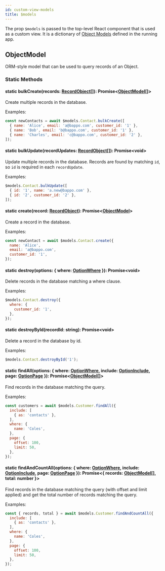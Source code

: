 ```yaml
---
id: custom-view-models
title: $models
---
```


The prop `$models` is passed to the top-level React component that is used as a
custom view. It is a dictionary of [Object Models](#ObjectModel) defined in the running app.

## ObjectModel

ORM-style model that can be used to query records of an Object.

### Static Methods

#### static bulkCreate(records: [RecordObject](#RecordObject)[]): Promise<[ObjectModel](#ObjectModel)[]>

Create multiple records in the database.

Examples:

```js
const newContacts = await $models.Contact.bulkCreate([
  { name: 'Alice', email: 'a@bappo.com', customer_id: '1' },
  { name: 'Bob', email: 'b@bappo.com', customer_id: '1' },
  { name: 'Charles', email: 'c@bappo.com', customer_id: '2' },
]);
```

#### static bulkUpdate(recordUpdates: [RecordObject](#RecordObject)[]): Promise\<void>

Update multiple records in the database. Records are found by matching `id`, so
`id` is required in each `recordUpdate`.

Examples:

```js
$models.Contact.bulkUpdate([
  { id: '1', name: 'a.new@bappo.com' },
  { id: '2', customer_id: '2' },
]);
```

#### static create(record: [RecordObject](#RecordObject)): Promise<[ObjectModel](#ObjectModel)>

Create a record in the database.

Examples:

```js
const newContact = await $models.Contact.create({
  name: 'Alice',
  email: 'a@bappo.com',
  customer_id: '1',
});
```

#### static destroy(options: { where: [OptionWhere](#OptionWhere) }): Promise\<void>

Delete records in the database matching a where clause.

Examples:

```js
$models.Contact.destroy({
  where: {
    customer_id: '1',
  },
});
```

#### static destroyById(recordId: string): Promise\<void>

Delete a record in the database by id.

Examples:

```js
$models.Contact.destroyById('1');
```

#### static findAll(options: { where: [OptionWhere](#OptionWhere), include: [OptionInclude](#OptionInclude), page: [OptionPage](#OptionPage) }): Promise<[ObjectModel](#ObjectModel)[]>

Find records in the database matching the query.

Examples:

```js
const customers = await $models.Customer.findAll({
  include: [
    { as: 'contacts' },
  ],
  where: {
    name: 'Coles',
  },
  page: {
    offset: 100,
    limit: 50,
  },
});
```

#### static findAndCountAll(options: { where: [OptionWhere](#OptionWhere), include: [OptionInclude](#OptionInclude), page: [OptionPage](#OptionPage) }): Promise<{ records: [ObjectModel](#ObjectModel)[], total: number }>

Find records in the database matching the query (with offset and limit applied)
and get the total number of records matching the query.

Examples:

```js
const { records, total } = await $models.Customer.findAndCountAll({
  include: [
    { as: 'contacts' },
  ],
  where: {
    name: 'Coles',
  },
  page: {
    offset: 100,
    limit: 50,
  },
});
```

